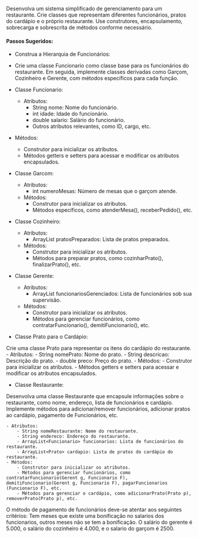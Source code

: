 Desenvolva um sistema simplificado de gerenciamento para um restaurante. Crie classes que representam diferentes funcionários, pratos do cardápio e o próprio restaurante. Use construtores, encapsulamento, sobrecarga e sobrescrita de métodos conforme necessário.

#### Passos Sugeridos:

- Construa a Hierarquia de Funcionários:

- Crie uma classe Funcionario como classe base para os funcionários do restaurante. Em seguida, implemente classes derivadas como Garçom, Cozinheiro e Gerente, com métodos específicos para cada função.

- Classe Funcionario:
    - Atributos:
        - String nome: Nome do funcionário.
        - int idade: Idade do funcionário.
        - double salario: Salário do funcionário.
        - Outros atributos relevantes, como ID, cargo, etc.
- Métodos:
    - Construtor para inicializar os atributos.
    - Métodos getters e setters para acessar e modificar os atributos encapsulados.

- Classe Garcom:
    - Atributos:
        - int numeroMesas: Número de mesas que o garçom atende.
    - Métodos:
        - Construtor para inicializar os atributos.
        - Métodos específicos, como atenderMesa(), receberPedido(), etc.

- Classe Cozinheiro:
    - Atributos:
        - ArrayList<Prato> pratosPreparados: Lista de pratos preparados.
    - Métodos:
        - Construtor para inicializar os atributos.
        - Métodos para preparar pratos, como cozinharPrato(), finalizarPrato(), etc.

- Classe Gerente:
    - Atributos:
        - ArrayList<Funcionario> funcionariosGerenciados: Lista de funcionários sob sua supervisão.
    - Métodos:
        - Construtor para inicializar os atributos.
        - Métodos para gerenciar funcionários, como contratarFuncionario(), demitiFuncionario(), etc.

- Classe Prato para o Cardápio:

Crie uma classe Prato para representar os itens do cardápio do restaurante. 
    - Atributos:
        - String nomePrato: Nome do prato.
        - String descricao: Descrição do prato.
        - double preco: Preço do prato.
    - Métodos:
        - Construtor para inicializar os atributos.
        - Métodos getters e setters para acessar e modificar os atributos encapsulados.


- Classe Restaurante:

Desenvolva uma classe Restaurante que encapsule informações sobre o restaurante, como nome, endereço, lista de funcionários e cardápio. Implemente métodos para adicionar/remover funcionários, adicionar pratos ao cardápio, pagamento de Funcionários, etc.

    - Atributos:
        - String nomeRestaurante: Nome do restaurante.
        - String endereco: Endereço do restaurante.
        - ArrayList<Funcionario> funcionarios: Lista de funcionários do restaurante.
        - ArrayList<Prato> cardapio: Lista de pratos do cardápio do restaurante.
    - Métodos:
        - Construtor para inicializar os atributos.
        - Métodos para gerenciar funcionários, como contratarFuncionario(Gerent g, Funcionario F), demitiFuncionario(Gerent g, Funcionario F), pagarFuncionarios (Funcionario F), etc.
        - Métodos para gerenciar o cardápio, como adicionarPrato(Prato p), removerPrato(Prato p), etc.


O método de pagamento de funcionários deve-se atentar aos seguintes critérios:
Tem meses que existe uma bonificação no salarios dos funcionarios, outros meses não se tem a bonificação. O salário do gerente é 5.000, o salário do cozinheiro é 4.000, e o salario do garçom é 2500.
